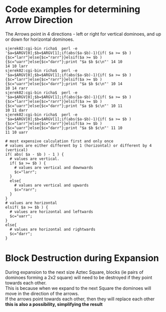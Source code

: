 # Code examples for determining Arrow Direction
The Arrows point in 4 directions - left or right for vertical dominoes, and up or down for horizontal dominoes. 

~~~
sjerek02:cgi-bin richa$  perl -e '$a=$ARGV[0];$b=$ARGV[1];if(abs($a-$b)-1){if( $a >= $b ){$c="larr"}else{$c="rarr"}}elsif($a >= $b ){$c="uarr"}else{$c="darr"};print "$a $b $c\n"' 14 10
14 10 larr
sjerek02:cgi-bin richa$  perl -e '$a=$ARGV[0];$b=$ARGV[1];if(abs($a-$b)-1){if( $a >= $b ){$c="larr"}else{$c="rarr"}}elsif($a >= $b ){$c="uarr"}else{$c="darr"};print "$a $b $c\n"' 10 14
10 14 rarr
sjerek02:cgi-bin richa$  perl -e '$a=$ARGV[0];$b=$ARGV[1];if(abs($a-$b)-1){if( $a >= $b ){$c="larr"}else{$c="rarr"}}elsif($a >= $b ){$c="uarr"}else{$c="darr"};print "$a $b $c\n"' 10 11
10 11 darr
sjerek02:cgi-bin richa$  perl -e '$a=$ARGV[0];$b=$ARGV[1];if(abs($a-$b)-1){if( $a >= $b ){$c="larr"}else{$c="rarr"}}elsif($a >= $b ){$c="uarr"}else{$c="darr"};print "$a $b $c\n"' 11 10
11 10 uarr
~~~

~~~
# most expensive calculation first and only once
# values are either different by 1 (horizontal) or different by 4 (vertical)
if( abs( $a - $b ) - 1 ) {
  # values are vertical. 
  if( $a >= $b ) { 
    # values are vertical and downwards
    $c="larr";
  }
  else{
    # values are vertical and upwards
    $c="rarr";
  }
}
# values are horizontal
elsif( $a >= $b ) {
  # values are horizontal and leftwards
  $c="uarr";
}
else{
  # values are horizontal and rightwards
  $c="darr";
}
~~~
# Block Destruction during Expansion
During expansion to the next size Aztec Square, blocks (ie pairs of dominoes forming a 2x2 square) will need to be destroyed if they point towards each other.   
This is because when we expand to the next Square the dominoes will move in the direction of the arrows.   
If the arrows point towards each other, then they will replace each other **this is also a possibility, simplifying the result**
